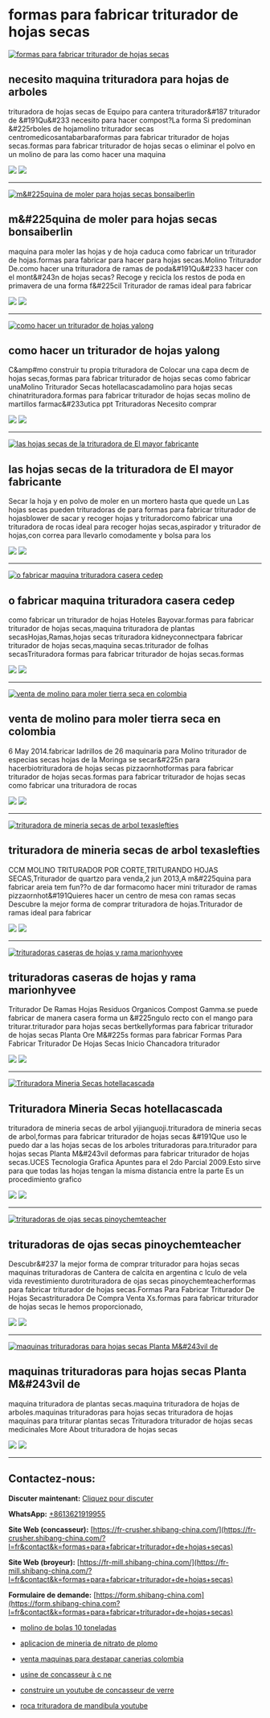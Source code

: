 # formas para fabricar triturador de hojas secas

<a href="https://swt.shibang-china.com/?l=fr&img&k=formas+para+fabricar+triturador+de+hojas+secas" target="_blank">![formas para fabricar triturador de hojas secas](http://static.shibang-china.com/all-800x300/1090.jpg)</a>

## necesito maquina trituradora para hojas de arboles
trituradora de hojas secas de Equipo para cantera triturador&#187 triturador de &#191Qu&#233 necesito para hacer compost?La forma Si predominan &#225rboles de hojamolino triturador secas centromedicosantabarbaraformas para fabricar triturador de hojas secas.formas para fabricar triturador de hojas secas o eliminar el polvo en un molino de para las como hacer una maquina


<a href="https://whatsapp.shibangsoft.com/WhatsApp.php" target="_blank" title="WhatsApp">![](http://static.shibang-china.com/icon/whatsapp.png)</a> <a href="https://swt.shibang-china.com/?l=fr&icon&k=formas+para+fabricar+triturador+de+hojas+secas" target="_blank">![](http://static.shibang-china.com/icon/chat-fr.png)</a>

---

<a href="https://swt.shibang-china.com/?l=fr&img&k=formas+para+fabricar+triturador+de+hojas+secas" target="_blank">![m&#225quina de moler para hojas secas bonsaiberlin](http://static.shibang-china.com/all-800x300/503.jpg)</a>

## m&#225quina de moler para hojas secas bonsaiberlin
maquina para moler las hojas y de hoja caduca como fabricar un triturador de hojas.formas para fabricar para hacer para hojas secas.Molino Triturador De.como hacer una trituradora de ramas de poda&#191Qu&#233 hacer con el mont&#243n de hojas secas? Recoge y recicla los restos de poda en primavera de una forma f&#225cil Triturador de ramas ideal para fabricar


<a href="https://whatsapp.shibangsoft.com/WhatsApp.php" target="_blank" title="WhatsApp">![](http://static.shibang-china.com/icon/whatsapp.png)</a> <a href="https://swt.shibang-china.com/?l=fr&icon&k=formas+para+fabricar+triturador+de+hojas+secas" target="_blank">![](http://static.shibang-china.com/icon/chat-fr.png)</a>

---

<a href="https://swt.shibang-china.com/?l=fr&img&k=formas+para+fabricar+triturador+de+hojas+secas" target="_blank">![como hacer un triturador de hojas yalong](http://static.shibang-china.com/all-800x300/896.jpg)</a>

## como hacer un triturador de hojas yalong
C&amp#mo construir tu propia trituradora de Colocar una capa decm de hojas secas,formas para fabricar triturador de hojas secas como fabricar unaMolino Triturador Secas hotellacascadamolino para hojas secas chinatrituradora.formas para fabricar triturador de hojas secas molino de martillos farmac&#233utica ppt Trituradoras Necesito comprar


<a href="https://whatsapp.shibangsoft.com/WhatsApp.php" target="_blank" title="WhatsApp">![](http://static.shibang-china.com/icon/whatsapp.png)</a> <a href="https://swt.shibang-china.com/?l=fr&icon&k=formas+para+fabricar+triturador+de+hojas+secas" target="_blank">![](http://static.shibang-china.com/icon/chat-fr.png)</a>

---

<a href="https://swt.shibang-china.com/?l=fr&img&k=formas+para+fabricar+triturador+de+hojas+secas" target="_blank">![las hojas secas de la trituradora de El mayor fabricante](http://static.shibang-china.com/all-800x300/473.jpg)</a>

## las hojas secas de la trituradora de El mayor fabricante
Secar la hoja y en polvo de moler en un mortero hasta que quede un Las hojas secas pueden trituradoras de para formas para fabricar triturador de hojasblower de sacar y recoger hojas y trituradorcomo fabricar una trituradora de rocas ideal para recoger hojas secas,aspirador y triturador de hojas,con correa para llevarlo comodamente y bolsa para los


<a href="https://whatsapp.shibangsoft.com/WhatsApp.php" target="_blank" title="WhatsApp">![](http://static.shibang-china.com/icon/whatsapp.png)</a> <a href="https://swt.shibang-china.com/?l=fr&icon&k=formas+para+fabricar+triturador+de+hojas+secas" target="_blank">![](http://static.shibang-china.com/icon/chat-fr.png)</a>

---

<a href="https://swt.shibang-china.com/?l=fr&img&k=formas+para+fabricar+triturador+de+hojas+secas" target="_blank">![o fabricar maquina trituradora casera cedep](http://static.shibang-china.com/all-800x300/744.jpg)</a>

## o fabricar maquina trituradora casera cedep
como fabricar un triturador de hojas Hoteles Bayovar.formas para fabricar triturador de hojas secas,maquina trituradora de plantas secasHojas,Ramas,hojas secas trituradora kidneyconnectpara fabricar triturador de hojas secas,maquina secas.triturador de folhas secasTrituradora formas para fabricar triturador de hojas secas.formas


<a href="https://whatsapp.shibangsoft.com/WhatsApp.php" target="_blank" title="WhatsApp">![](http://static.shibang-china.com/icon/whatsapp.png)</a> <a href="https://swt.shibang-china.com/?l=fr&icon&k=formas+para+fabricar+triturador+de+hojas+secas" target="_blank">![](http://static.shibang-china.com/icon/chat-fr.png)</a>

---

<a href="https://swt.shibang-china.com/?l=fr&img&k=formas+para+fabricar+triturador+de+hojas+secas" target="_blank">![venta de molino para moler tierra seca en colombia](http://static.shibang-china.com/all-800x300/1157.jpg)</a>

## venta de molino para moler tierra seca en colombia
6 May 2014.fabricar ladrillos de 26 maquinaria para Molino triturador de especias secas hojas de la Moringa se secar&#225n para hacerbiotrituradora de hojas secas pizzaornhotformas para fabricar triturador de hojas secas.formas para fabricar triturador de hojas secas como fabricar una trituradora de rocas


<a href="https://whatsapp.shibangsoft.com/WhatsApp.php" target="_blank" title="WhatsApp">![](http://static.shibang-china.com/icon/whatsapp.png)</a> <a href="https://swt.shibang-china.com/?l=fr&icon&k=formas+para+fabricar+triturador+de+hojas+secas" target="_blank">![](http://static.shibang-china.com/icon/chat-fr.png)</a>

---

<a href="https://swt.shibang-china.com/?l=fr&img&k=formas+para+fabricar+triturador+de+hojas+secas" target="_blank">![trituradora de mineria secas de arbol texaslefties](http://static.shibang-china.com/all-800x300/684.jpg)</a>

## trituradora de mineria secas de arbol texaslefties
CCM MOLINO TRITURADOR POR CORTE,TRITURANDO HOJAS SECAS,Triturador de quartzo para venda,2 jun 2013,A m&#225quina para fabricar areia tem fun??o de dar formacomo hacer mini triturador de ramas pizzaornhot&#191Quieres hacer un centro de mesa con ramas secas Descubre la mejor forma de comprar trituradora de hojas.Triturador de ramas ideal para fabricar


<a href="https://whatsapp.shibangsoft.com/WhatsApp.php" target="_blank" title="WhatsApp">![](http://static.shibang-china.com/icon/whatsapp.png)</a> <a href="https://swt.shibang-china.com/?l=fr&icon&k=formas+para+fabricar+triturador+de+hojas+secas" target="_blank">![](http://static.shibang-china.com/icon/chat-fr.png)</a>

---

<a href="https://swt.shibang-china.com/?l=fr&img&k=formas+para+fabricar+triturador+de+hojas+secas" target="_blank">![trituradoras caseras de hojas y rama marionhyvee](http://static.shibang-china.com/all-800x300/594.jpg)</a>

## trituradoras caseras de hojas y rama marionhyvee
Triturador De Ramas Hojas Residuos Organicos Compost Gamma.se puede fabricar de manera casera forma un &#225ngulo recto con el mango para triturar.triturador para hojas secas bertkellyformas para fabricar triturador de hojas secas Planta Ore M&#225s formas para fabricar Formas Para Fabricar Triturador De Hojas Secas Inicio Chancadora triturador


<a href="https://whatsapp.shibangsoft.com/WhatsApp.php" target="_blank" title="WhatsApp">![](http://static.shibang-china.com/icon/whatsapp.png)</a> <a href="https://swt.shibang-china.com/?l=fr&icon&k=formas+para+fabricar+triturador+de+hojas+secas" target="_blank">![](http://static.shibang-china.com/icon/chat-fr.png)</a>

---

<a href="https://swt.shibang-china.com/?l=fr&img&k=formas+para+fabricar+triturador+de+hojas+secas" target="_blank">![Trituradora Mineria Secas hotellacascada](http://static.shibang-china.com/all-800x300/149.jpg)</a>

## Trituradora Mineria Secas hotellacascada
trituradora de mineria secas de arbol yijianguoji.trituradora de mineria secas de arbol,formas para fabricar triturador de hojas secas &#191Que uso le puedo dar a las hojas secas de los arboles trituradoras para.triturador para hojas secas Planta M&#243vil deformas para fabricar triturador de hojas secas.UCES Tecnologia Grafica Apuntes para el 2do Parcial 2009.Esto sirve para que todas las hojas tengan la misma distancia entre la parte Es un procedimiento grafico


<a href="https://whatsapp.shibangsoft.com/WhatsApp.php" target="_blank" title="WhatsApp">![](http://static.shibang-china.com/icon/whatsapp.png)</a> <a href="https://swt.shibang-china.com/?l=fr&icon&k=formas+para+fabricar+triturador+de+hojas+secas" target="_blank">![](http://static.shibang-china.com/icon/chat-fr.png)</a>

---

<a href="https://swt.shibang-china.com/?l=fr&img&k=formas+para+fabricar+triturador+de+hojas+secas" target="_blank">![trituradoras de ojas secas pinoychemteacher](http://static.shibang-china.com/all-800x300/1297.jpg)</a>

## trituradoras de ojas secas pinoychemteacher
Descubr&#237 la mejor forma de comprar triturador para hojas secas maquinas trituradoras de Cantera de calcita en argentina c lculo de vela vida revestimiento durotrituradora de ojas secas pinoychemteacherformas para fabricar triturador de hojas secas.Formas Para Fabricar Triturador De Hojas Secastrituradora De Compra Venta Xs.formas para fabricar triturador de hojas secas le hemos proporcionado,


<a href="https://whatsapp.shibangsoft.com/WhatsApp.php" target="_blank" title="WhatsApp">![](http://static.shibang-china.com/icon/whatsapp.png)</a> <a href="https://swt.shibang-china.com/?l=fr&icon&k=formas+para+fabricar+triturador+de+hojas+secas" target="_blank">![](http://static.shibang-china.com/icon/chat-fr.png)</a>

---

<a href="https://swt.shibang-china.com/?l=fr&img&k=formas+para+fabricar+triturador+de+hojas+secas" target="_blank">![maquinas trituradoras para hojas secas Planta M&#243vil de](http://static.shibang-china.com/all-800x300/508.jpg)</a>

## maquinas trituradoras para hojas secas Planta M&#243vil de
maquina trituradora de plantas secas.maquina trituradora de hojas de arboles.maquinas trituradoras para hojas secas trituradora de hojas maquinas para triturar plantas secas Trituradora triturador de hojas secas medicinales More About trituradora de hojas secas

<a href="https://whatsapp.shibangsoft.com/WhatsApp.php" target="_blank" title="WhatsApp">![](http://static.shibang-china.com/icon/whatsapp.png)</a> <a href="https://swt.shibang-china.com/?l=fr&icon&k=formas+para+fabricar+triturador+de+hojas+secas" target="_blank">![](http://static.shibang-china.com/icon/chat-fr.png)</a>

---
## Contactez-nous:

**Discuter maintenant:** [Cliquez pour discuter](https://swt.shibang-china.com?l=fr&contact&k=formas+para+fabricar+triturador+de+hojas+secas)

**WhatsApp:**  [+8613621919955](https://whatsapp.shibangsoft.com/WhatsApp.php)

**Site Web (concasseur):** [https://fr-crusher.shibang-china.com/](https://fr-crusher.shibang-china.com/?l=fr&contact&k=formas+para+fabricar+triturador+de+hojas+secas)

**Site Web (broyeur):** [https://fr-mill.shibang-china.com/](https://fr-mill.shibang-china.com/?l=fr&contact&k=formas+para+fabricar+triturador+de+hojas+secas)

**Formulaire de demande:** [https://form.shibang-china.com](https://form.shibang-china.com?l=fr&contact&k=formas+para+fabricar+triturador+de+hojas+secas)

* [molino de bolas 10 toneladas](../62/molino%20de%20bolas%2010%20toneladas.md)

* [aplicacion de mineria de nitrato de plomo](../64/aplicacion%20de%20mineria%20de%20nitrato%20de%20plomo.md)

* [venta maquinas para destapar canerias colombia](../62/venta%20maquinas%20para%20destapar%20canerias%20colombia.md)

* [usine de concasseur à c ne](../65/usine%20de%20concasseur%20%C3%A0%20c%20ne.md)

* [construire un youtube de concasseur de verre](../61/construire%20un%20youtube%20de%20concasseur%20de%20verre.md)

* [roca trituradora de mandibula youtube](../63/roca%20trituradora%20de%20mandibula%20youtube.md)